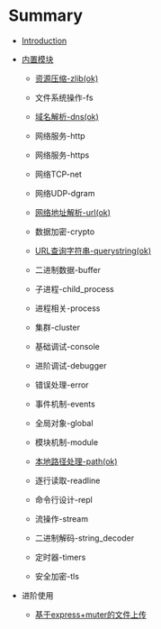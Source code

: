# Summary

* [Introduction](README.md)
* [内置模块](内置模块.md)

  * [资源压缩-zlib\(ok\)](模块/zlib.md)
  * 文件系统操作-fs
  * [域名解析-dns\(ok\)](模块/dns.md)
  * 网络服务-http
  * 网络服务-https
  * 网络TCP-net
  * 网络UDP-dgram
  * [网络地址解析-url\(ok\)](/模块/url.md)
  * 数据加密-crypto
  * [URL查询字符串-querystring\(ok\)](/模块/querystring.md)
  * 二进制数据-buffer
  * 子进程-child\_process
  * 进程相关-process
  * 集群-cluster
  * 基础调试-console

  * 进阶调试-debugger

  * 错误处理-error

  * 事件机制-events

  * 全局对象-global

  * 模块机制-module

  * [本地路径处理-path(ok)](模块/path.md)

  * 逐行读取-readline

  * 命令行设计-repl

  * 流操作-stream

  * 二进制解码-string\_decoder

  * 定时器-timers

  * 安全加密-tls



* 进阶使用
  * [基于express+muter的文件上传](/进阶/文件上传-multer.md)



